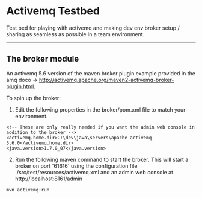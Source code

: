 Activemq Testbed
================

Test bed for playing with activemq and making dev env broker setup / sharing as seamless as possible in a team environment. 

***
The broker module
-----------------

An activemq 5.6 version of the maven broker plugin example provided in the amq doco -> http://activemq.apache.org/maven2-activemq-broker-plugin.html.

To spin up the broker:

1. Edit the following properties in the broker/pom.xml file to match your environment.
```
<!-- These are only really needed if you want the admin web console in addition to the broker -->
<activemq.home.dir>C:\dev\java\servers\apache-activemq-5.6.0</activemq.home.dir>
<java.version>1.7.0_07</java.version>
```

2. Run the following maven command to start the broker. This will start a broker on port '61616' using the configuration file ./src/test/resources/activemq.xml and an admin web console at http://localhost:8161/admin 
```
mvn activemq:run

```    

